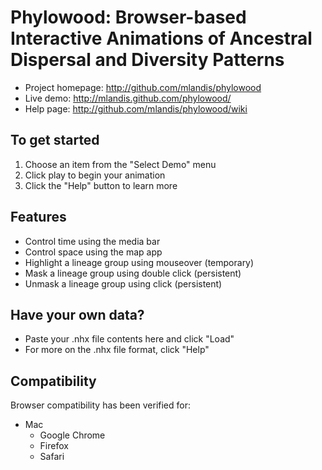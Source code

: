 Phylowood: Browser-based Interactive Animations of Ancestral Dispersal and Diversity Patterns
=======================================================================================

* Project homepage: http://github.com/mlandis/phylowood
* Live demo: http://mlandis.github.com/phylowood/
* Help page: http://github.com/mlandis/phylowood/wiki

## To get started

1. Choose an item from the "Select Demo" menu
2. Click play to begin your animation
3. Click the "Help" button to learn more

## Features

- Control time using the media bar
- Control space using the map app
- Highlight a lineage group using mouseover (temporary)
- Mask a lineage group using double click (persistent)
- Unmask a lineage group using click (persistent)

## Have your own data?

- Paste your .nhx file contents here and click "Load"
- For more on the .nhx file format, click "Help"

## Compatibility

Browser compatibility has been verified for:
 - Mac
   * Google Chrome
   * Firefox
   * Safari
